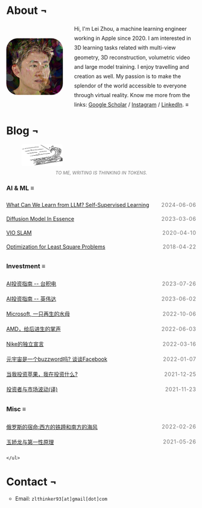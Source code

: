 # About &#172;

<style>
  .content {
    line-height: 1.8; /* Adjust the value to get the desired line spacing */
  }
  .centered-content {
    display: flex;
    justify-content: center;
    align-items: center;
    height: 10vh; /* Make the container take up the full height of the viewport */
    text-align: center; /* Center the text within the container */
  }
  .container {
    display: flex;
    align-items: center;
  }
  .container img {
    margin-right: 30px;
    border-radius: 30px; /* To make the image round */
    width: 150px;
    height: 150px;
  }
  .container div {
    flex: 1;
  }
  .post-date {
        float: right;
        margin: 0 0 0 20px;
      }
span {
    display: inline-block;
    color: #757575;
    letter-spacing: 1px;
    text-transform: uppercase;
    }
    .article-list {
    list-style-type: none; /* Remove bullets*/
    list-style: none;
    margin: 0;
    padding: 0;
    }
    .article-item {
    display: flex;
    justify-content: space-between;
    align-items: center;
    padding: 10px 0;
    /* border-bottom: 1px solid #ddd; */
    }
    .article-title {
    /* text-decoration: none;
    color: #000;
    flex-grow: 1; */
    }
    .article-title:hover {
    text-decoration: none; /* Underline on hover */
    }
    .image-caption {
        margin-top: 8px; /* Adds some space between the image and the caption */
        font-size: 12px;
        text-align: center;
        color: #777;
        text-transform: uppercase; /* Makes the text capitalized */
        font-style: italic; /* Makes the text italic */
        a {
          border: none;
          font-weight: bold;
        }
    }
</style>

<div class="container">
  <img src="/images/3DGS_Lei.jpg" alt="Your Avatar">
  <div class="content">
    Hi, I'm Lei Zhou, a machine learning engineer working in Apple since 2020. 
    I am interested in 3D learning tasks related with multi-view geometry, 3D reconstruction, volumetric video and large model training. I enjoy travelling and creation as well. My passion is to make the splendor of the world accessible to everyone through virtual reality. Know me more from the links: <a href="https://scholar.google.com/citations?user=4szsHuQAAAAJ&hl=zh-CN">Google Scholar</a> / <a href="https://www.instagram.com/zl_thinker/">Instagram</a> / <a href="https://www.linkedin.com/in/lei-zhou-838b21126/">LinkedIn</a>. <strong>&#8801;</strong>
  </div>
</div>


# Blog &#172;

<figure class="image-container">
        <img src="/images/painting/book-wave.jpg" alt="writing" style="border-radius:5%; width: 110px;">
        <figcaption class="image-caption">To me, writing is thinking in tokens.</figcaption>
</figure>

### AI & ML &#8801;

<ul class="article-list">
        <li class="article-item">
            <a href="what-can-we-learn-from-LLM.html" class="article-title">What Can We Learn from LLM? Self-Supervised Learning</a>
            <span class="post-date">2024-06-06</span>
        </li>
        <li class="article-item">
            <a href="diffusion-model.html" class="article-title">Diffusion Model In Essence</a>
            <span class="post-date">2023-03-06</span>
        </li>
        <li class="article-item">
            <a href="vio-slam.html" class="article-title">VIO SLAM</a>
            <span class="post-date">2020-04-10</span>
        </li>
        <li class="article-item">
            <a href="optimization-for-least-square-problem.html" class="article-title">Optimization for Least Square Problems</a>
            <span class="post-date">2018-04-22</span>
        </li>
    </ul>



### Investment &#8801;

<ul class="article-list">
        <li class="article-item">
            <a href="TSM.html" class="article-title">AI投资指南 -- 台积电</a>
            <span class="post-date">2023-07-26</span>
        </li>
        <li class="article-item">
            <a href="NVDA.html" class="article-title">AI投资指南 -- 英伟达</a>
            <span class="post-date">2023-06-02</span>
        </li>
        <li class="article-item">
            <a href="MSFT.html" class="article-title">Microsoft, 一只再生的水母</a>
            <span class="post-date">2022-10-06</span>
        </li>
        <li class="article-item">
            <a href="AMD.html" class="article-title">AMD，给后进生的掌声</a>
            <span class="post-date">2022-06-03</span>
        </li>
        <li class="article-item">
            <a href="Nike.html" class="article-title">Nike的独立宣言</a>
            <span class="post-date">2022-03-16</span>
        </li>
        <li class="article-item">
            <a href="%E5%85%83%E5%AE%87%E5%AE%99%E6%98%AF%E4%B8%80%E4%B8%AAbuzzword%E5%90%97.html" class="article-title">元宇宙是一个buzzword吗? 谈谈Facebook</a>
            <span class="post-date">2022-01-07</span>
        </li>
        <li class="article-item">
            <a href="%E5%BD%93%E6%88%91%E6%8A%95%E8%B5%84%E8%8B%B9%E6%9E%9C%E6%88%91%E5%9C%A8%E6%8A%95%E8%B5%84%E4%BB%80%E4%B9%88.html" class="article-title">当我投资苹果，我在投资什么?</a>
            <span class="post-date">2021-12-25</span>
        </li>
        <li class="article-item">
            <a href="%E6%8A%95%E8%B5%84%E8%80%85%E4%B8%8E%E5%B8%82%E5%9C%BA%E6%B3%A2%E5%8A%A8.html" class="article-title">投资者与市场波动(译)</a>
            <span class="post-date">2021-11-23</span>
        </li>
    </ul>

### Misc &#8801;


<ul class="article-list">
        <li class="article-item">
            <a href="%E4%BF%84%E7%BD%97%E6%96%AF%E7%9A%84%E5%AE%BF%E5%91%BD.html" class="article-title">俄罗斯的宿命:西方的铁蹄和南方的海风</a>
            <span class="post-date">2022-02-26</span>
        </li>
        <li class="article-item">
            <a href="%E7%8E%89%E5%A8%87%E9%BE%99%E4%B8%8E%E7%AC%AC%E4%B8%80%E6%80%A7%E5%8E%9F%E7%90%86.html" class="article-title">玉娇龙与第一性原理</a>
            <span class="post-date">2021-05-26</span>
        </li>
        
    </ul>

# Contact   &#172;
* Email: `zlthinker93[at]gmail[dot]com`

<!-- 

[跟凯撒学领导力](https://zlthinker.github.io/%E8%B7%9F%E5%87%AF%E6%92%92%E5%AD%A6%E9%A2%86%E5%AF%BC%E5%8A%9B)

[我们应该如何筛选自媒体](https://zlthinker.github.io/read-media)

[在西藏，见自己见天地见众生](https://zlthinker.github.io/Tibet)



[我们终将被王力宏事件抹平](https://zlthinker.github.io/%E6%88%91%E4%BB%AC%E7%BB%88%E5%B0%86%E8%A2%AB%E7%8E%8B%E5%8A%9B%E5%AE%8F%E4%BA%8B%E4%BB%B6%E6%8A%B9%E5%B9%B3)



[人生的杠杆定律(译)](https://zlthinker.github.io/%E4%BA%BA%E7%94%9F%E7%9A%84%E6%9D%A0%E6%9D%86%E5%AE%9A%E5%BE%8B)


# Finance





# Technical



[Steps to Setup VPN PPTP Client on CentOS7](https://zlthinker.github.io/Setup-VPN-on-CentOS)

[地理信息系统中的常用坐标系](https://zlthinker.github.io/%E5%9C%B0%E7%90%86%E4%BF%A1%E6%81%AF%E7%B3%BB%E7%BB%9F%E4%B8%AD%E7%9A%84%E5%B8%B8%E7%94%A8%E5%9D%90%E6%A0%87%E7%B3%BB)


# Links

[Blog](blog) / [Life](life) / [Project](project) / [Google scholar](https://scholar.google.com.hk/citations?user=4szsHuQAAAAJ&hl=en)

# Publications

<h3>2020 &#172;</h3>

**Stochastic Bundle Adjustment for Efficient and Scalable 3D Reconstruction**
[[arxiv](https://arxiv.org/abs/2008.00446)][[github](https://github.com/zlthinker/STBA)][[video](https://youtu.be/eHhARE25xx4)] \\
**Lei Zhou**, Zixin Luo, Mingmin Zhen, Tianwei Shen, Shiwei Li, Zhuofei Huang, Tian Fang, Long Quan \\
_European Conference on Computer Vision (ECCV) 2020_

**Learning Discriminative Feature with CRF for Unsupervised Video Object Segmentation** [[arxiv](https://arxiv.org/abs/2008.01270)] \\
Mingmin Zhen, Shiwei Li, **Lei Zhou**, Jiaxiang Shang, Haoan Feng, Tian Fang, Long Quan \\
_European Conference on Computer Vision (ECCV) 2020_

**Self-Supervised Monocular 3D Face Reconstruction by Occlusion-Aware Multi-view Geometry Consistency**
[[arxiv](https://arxiv.org/abs/2007.12494)]
[[github](https://github.com/jiaxiangshang/MGCNet)] \\
Jiaxiang Shang, Tianwei Shen, Shiwei Li, **Lei Zhou**, Mingmin Zhen, Tian Fang, Long Quan \\
_European Conference on Computer Vision (ECCV) 2020_

**KFNet: Learning Temporal Camera Relocalization using Kalman Filtering** [[arxiv](https://arxiv.org/abs/2003.10629)][[github](https://github.com/zlthinker/KFNet)][[poster](./files/KFNet_poster.pdf)][[video](https://youtu.be/3T55iY-EuHw)] \\
**Lei Zhou**, Zixin Luo, Tianwei Shen, Jiahui Zhang, Mingmin Zhen, Yao Yao, Tian Fang, Long Quan \\
_IEEE Conference on Computer Vision and Pattern Recognition (CVPR) 2020_ **(oral)**

**D3Feat: Joint Learning of Dense Detection and Description of 3D Local Features** [[arxiv](https://arxiv.org/pdf/2003.03164.pdf)][[github](https://github.com/XuyangBai/D3Feat)] \\
Xuyang Bai, Zixin Luo, **Lei Zhou**, Hongbo Fu, Long Quan, Chiew-Lan Tai \\
_IEEE Conference on Computer Vision and Pattern Recognition (CVPR) 2020_ **(oral)**

**ASLFeat: Learning Local Features of Accurate Shape and Localization** [[arxiv](https://arxiv.org/abs/2003.10071)][[github](https://github.com/lzx551402/aslfeat)]\\
Zixin Luo, **Lei Zhou**, Xuyang Bai, Hongkai Chen, Jiahui Zhang, Yao Yao, Shiwei Li, Tian Fang, Long Quan \\
_IEEE Conference on Computer Vision and Pattern Recognition (CVPR) 2020_

**BlendedMVS: A Large-scale Dataset for Generalized Multi-view Stereo Networks** [[arxiv](https://arxiv.org/pdf/1911.10127.pdf)][[github](https://github.com/YoYo000/BlendedMVS)] \\
Yao Yao, Zixin Luo, Shiwei Li, Jingyang Zhang, Yufan Ren, **Lei Zhou**, Tian Fang, Long Quan \\
_IEEE Conference on Computer Vision and Pattern Recognition (CVPR) 2020_

**Joint Semantic Segmentation and Boundary Detection using Iterative Pyramid Contexts** [[arxiv](https://arxiv.org/pdf/2004.07684.pdf)] \\
Mingmin Zhen, Jinglu Wang, **Lei Zhou**, Shiwei Li, Tianwei Shen, Jiaxiang Shang, Tian Fang, Long Quan \\
_IEEE Conference on Computer Vision and Pattern Recognition (CVPR) 2020_

<h3>2019 &#172;</h3>

**Learning Two-View Correspondences and Geometry Using Order-Aware Network** [[arxiv](https://arxiv.org/pdf/1908.04964.pdf)][[github](https://github.com/zjhthu/OANet)] \\
Jiahui Zhang, Dawei Sun, Zixin Luo, Anbang Yao, **Lei Zhou**, Tianwei Shen, Yurong Chen, Long Quan, Hongen Liao \\
_International Conference on Computer Vision (ICCV) 2019_

**Self-Supervised Learning of Depth and Motion Under Photometric Inconsistency** [[arxiv](https://arxiv.org/pdf/1909.09115.pdf)][[github](https://github.com/hlzz/DeepMatchVO)] \\
Tianwei Shen, Zixin Luo, **Lei Zhou**, Yao Yao, Shiwei Li, Jiahui Zhang, Tian Fang, Long Quan \\
_International Conference on Computer Vision Workshop (ICCVW) 2019_

**ContextDesc: Local Descriptor Augmentation with Cross-Modality Context** [[arxiv](https://arxiv.org/pdf/1904.04084.pdf)][[github](https://github.com/lzx551402/contextdesc)] \\
Zixin Luo, Tianwei Shen, **Lei Zhou**, Jiahui Zhang, Yao Yao, Shiwei Li, Tian Fang, Long Quan \\
_IEEE Conference on Computer Vision and Pattern Recognition (CVPR) 2019_ **(oral)**

**Learning Fully Dense Neural Networks for Image Semantic Segmentation** [[arxiv](https://arxiv.org/pdf/1905.08929.pdf)] \\
Mingmin Zhen, Jinglu Wang, **Lei Zhou**, Tian Fang, Long Quan \\
_Association for the Advancement of Artificial Intelligence (AAAI) 2019_

**Beyond Photometric Loss for Self-Supervised Ego-Motion Estimation** [[arxiv](https://arxiv.org/pdf/1902.09103.pdf)][[github](https://github.com/hlzz/DeepMatchVO)] \\
Tianwei Shen, Zixin Luo, **Lei Zhou**, Hanyu Deng, Runze Zhang, Tian Fang, Long Quan \\
_International Conference on Robotics and Automation (ICRA) 2019_

<h3>2018 &#172;</h3>

**Learning and Matching Multi-View Descriptors for Registration of Point Clouds** [[arxiv](https://arxiv.org/abs/1807.05653)][[supp](./files/eccv2018_supp.pdf)][[github](https://github.com/zlthinker/RMBP)]\\
**Lei Zhou**, Siyu Zhu, Zixin Luo, Tianwei Shen, Runze Zhang, Mingmin Zhen, Tian Fang, Long Quan \\
_European Conference on Computer Vision (ECCV) 2018_

**GeoDesc: Learning Local Descriptors by Integrating Geometry Constraints** [[arxiv](https://arxiv.org/abs/1807.06294)][[github](https://github.com/lzx551402/geodesc)] \\
Zixin Luo, Tianwei Shen, **Lei Zhou**, Siyu Zhu, Runze Zhang, Yao Yao, Tian Fang, Long Quan \\
_European Conference on Computer Vision (ECCV) 2018_

**Matchable Image Retrieval by Learning from Surface Reconstruction** [[arxiv](https://arxiv.org/pdf/1811.10343.pdf)][[github](https://github.com/hlzz/mirror)] \\
Tianwei Shen, Zixin Luo, **Lei Zhou**, Runze Zhang, Siyu Zhu, Tian Fang, Long Quan \\
_Asian Conference on Computer Vision (ACCV) 2018_

**Distributed Very Large Scale Bundle Adjustment by Global Camera Consensus** [[pdf](./files/distributed_bundle.pdf)] \\
Runze Zhang, Siyu Zhu, Tianwei Shen, **Lei Zhou**, Zixin Luo, Tian Fang, Long Quan  \\
_IEEE Transactions on Pattern Analysis and Machine Intelligence (TPAMI) 2018_

**Very Large-Scale Global SfM by Distributed Motion Averaging** [[pdf](http://openaccess.thecvf.com/content_cvpr_2018/papers/Zhu_Very_Large-Scale_Global_CVPR_2018_paper.pdf)]\\
Siyu Zhu, Runze Zhang, **Lei Zhou**, Tianwei Shen, Tian Fang, Ping Tan, Long Quan \\
_IEEE Conference on Computer Vision and Pattern Recognition (CVPR) 2018_

<h3>2017 &#172;</h3>

**Progressive Large Scale-Invariant Image Matching in Scale Space** [[pdf](./files/iccv2017.pdf)][[video](https://youtu.be/GXFufpVK-gI)]\\
**Lei Zhou**, Siyu Zhu, Tianwei Shen, Jinglu Wang, Tian Fang, Long Quan \\
_International Conference on Computer Vision (ICCV) 2017_

**Parallel Structure from Motion from Local Increment to Global Averaging** [[arxiv](./files/parallel_sfm.pdf)] \\
Siyu Zhu, Tianwei Shen, **Lei Zhou**, Runze Zhang, Jinglu Wang, Tian Fang, Long Quan
--->


